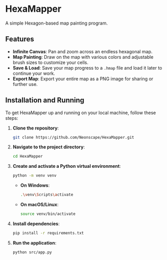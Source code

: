 # HexaMapper

A simple Hexagon-based map painting program.

## Features

*   **Infinite Canvas**: Pan and zoom across an endless hexagonal map.
*   **Map Painting**: Draw on the map with various colors and adjustable brush sizes to customize your cells.
*   **Save & Load**: Save your map progress to a `.hmap` file and load it later to continue your work.
*   **Export Map**: Export your entire map as a PNG image for sharing or further use.

## Installation and Running

To get HexaMapper up and running on your local machine, follow these steps:

1.  **Clone the repository**:
    ```bash
    git clone https://github.com/Neonscape/HexaMapper.git
    ```

2.  **Navigate to the project directory**:
    ```bash
    cd HexaMapper
    ```

3.  **Create and activate a Python virtual environment**:
    ```bash
    python -m venv venv
    ```
    *   **On Windows**:
        ```bash
        .\venv\Scripts\activate
        ```
    *   **On macOS/Linux**:
        ```bash
        source venv/bin/activate
        ```

4.  **Install dependencies**:
    ```bash
    pip install -r requirements.txt
    ```

5.  **Run the application**:
    ```bash
    python src/app.py
